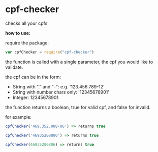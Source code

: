 # cpf-checker
checks all your cpfs

**how to use:**

require the package:
```javascript
var cpfChecker = require("cpf-checker")
```
the function is called with a single parameter, the cpf you would like to validate.

the cpf can be in the form:
- String with "." and "-": e.g. '123.456.789-12'
- String with number chars only: '12345678901'
- Integer: 12345678901


the function returns a boolean, true for valid cpf, and false for invalid.

for example:
```javascript
cpfChecker('469.352.008-06') => returns true

cpfChecker('46935200806') => returns true

cpfChecker(46935200806) => returns true
```

